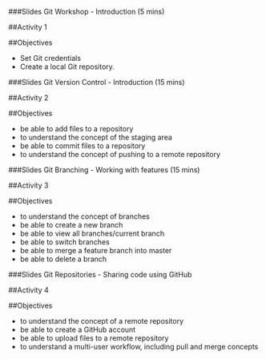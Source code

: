 ###Slides Git Workshop - Introduction (5 mins)

##Activity 1

##Objectives
*	Set Git credentials
*	Create a local Git repository.

###Slides Git Version Control - Introduction (15 mins)

##Activity 2

##Objectives
*	be able to add files to a repository
*	to understand the concept of the staging area
*	be able to commit files to a repository
*	to understand the concept of pushing to a remote repository

###Slides Git Branching - Working with features (15 mins)

##Activity 3

##Objectives
* 	to understand the concept of branches
*	be able to create a new branch
*	be able to view all branches/current branch
*	be able to switch branches
*	be able to merge a feature branch into master
*	be able to delete a branch

###Slides Git Repositories - Sharing code using GitHub

##Activity 4

##Objectives
*	to understand the concept of a remote repository
*	be able to create a GitHub account
*	be able to upload files to a remote repository
*	to understand a multi-user workflow, including pull and merge concepts


